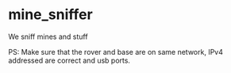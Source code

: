 # mine_sniffer
We sniff mines and stuff


PS:
Make sure that the rover and base are on same network, IPv4 addressed are correct and usb ports.
